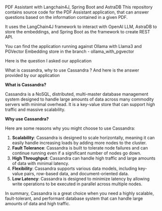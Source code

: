 PDF Assistant with Langchain4J, Spring Boot and AstraDB
This repository contains source code for the PDF Assistant application, that can answer questions based on the information contained in a given PDF.

It uses the LangChain4J framework to interact with OpenAI LLM, AstraDB to store the embeddings, and Spring Boot as the framework to create REST API.



You can find the application running against Ollama with Llama3 and PGVector Embedding store in the branch - ollama_with_pgvector

Here is the question I asked our application

What is cassandra, why to use Cassandra ?
And here is the answer provided by our application

**What is Cassandra?**

Cassandra is a NoSQL, distributed, multi-master database management system designed to handle large amounts of data across many commodity servers with minimal overhead. It is a key-value store that can support high traffic and massive scalability.

**Why use Cassandra?**

Here are some reasons why you might choose to use Cassandra:

1. **Scalability**: Cassandra is designed to scale horizontally, meaning it can easily handle increasing loads by adding more nodes to the cluster.
2. **Fault Tolerance**: Cassandra is built to tolerate node failures and can continue running even if a significant number of nodes go down.
3. **High Throughput**: Cassandra can handle high traffic and large amounts of data with minimal latency.
4. **Flexibility**: Cassandra supports various data models, including key-value pairs, row-based data, and document-oriented data.
5. **Low Latency**: Cassandra is designed to minimize latency by allowing write operations to be executed in parallel across multiple nodes.

In summary, Cassandra is a great choice when you need a highly scalable, fault-tolerant, and performant database system that can handle large amounts of data and high traffic.
